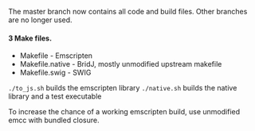 The master branch now contains all code and build files. Other branches are no longer used.

#### 3 Make files.

- Makefile - Emscripten
- Makefile.native - BridJ, mostly unmodified upstream makefile
- Makefile.swig - SWIG

`./to_js.sh` builds the emscripten library
`./native.sh` builds the native library and a test executable

To increase the chance of a working emscripten build, use unmodified emcc with bundled closure.

